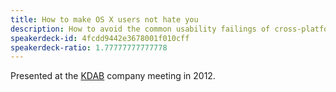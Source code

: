 ```yaml
---
title: How to make OS X users not hate you
description: How to avoid the common usability failings of cross-platform OS X applications.
speakerdeck-id: 4fcdd9442e3678001f010cff
speakerdeck-ratio: 1.77777777777778
---
```

Presented at the [KDAB](http://www.kdab.com) company meeting in 2012.
